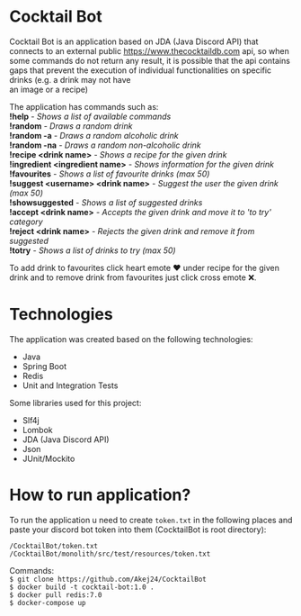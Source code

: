 # Cocktail Bot

Cocktail Bot is an application based on JDA (Java Discord API) that connects to an external public https://www.thecocktaildb.com api, 
so when some commands do not return any result, it is possible that the api contains gaps that prevent the execution of individual functionalities 
on specific drinks (e.g. a drink may not have <br/> an image or a recipe)

The application has commands such as:<br/>
**!help** - _Shows a list of available commands_<br/>
**!random** - _Draws a random drink_<br/>
**!random -a** - _Draws a random alcoholic drink_<br/>
**!random -na** - _Draws a random non-alcoholic drink_<br/>
**!recipe \<drink name>** - _Shows a recipe for the given drink_<br/>
**!ingredient \<ingredient name>** - _Shows information for the given drink_<br/>
**!favourites** - _Shows a list of favourite drinks (max 50)_<br/>
**!suggest \<username> \<drink name>** - _Suggest the user the given drink (max 50)_<br/>
**!showsuggested** - _Shows a list of suggested drinks_<br/>
**!accept \<drink name>** - _Accepts the given drink and move it to 'to try' category_<br/>
**!reject \<drink name>** - _Rejects the given drink and remove it from suggested_<br/>
**!totry** - _Shows a list of drinks to try (max 50)_<br/>

To add drink to favourites click heart emote ❤ under recipe for the given drink and to remove drink from favourites just click cross emote ❌.

# Technologies

The application was created based on the following technologies:
- Java
- Spring Boot
- Redis
- Unit and Integration Tests

Some libraries used for this project:
- Slf4j
- Lombok
- JDA (Java Discord API)
- Json
- JUnit/Mockito

# How to run application?

To run the application u need to create `token.txt` in the following places and paste your discord bot token into them (CocktailBot is root directory):

`/CocktailBot/token.txt`<br/>
`/CocktailBot/monolith/src/test/resources/token.txt`

Commands:<br/>
`$ git clone https://github.com/Akej24/CocktailBot` <br/>
`$ docker build -t cocktail-bot:1.0 .` <br/>
`$ docker pull redis:7.0` <br/>
`$ docker-compose up` <br/>